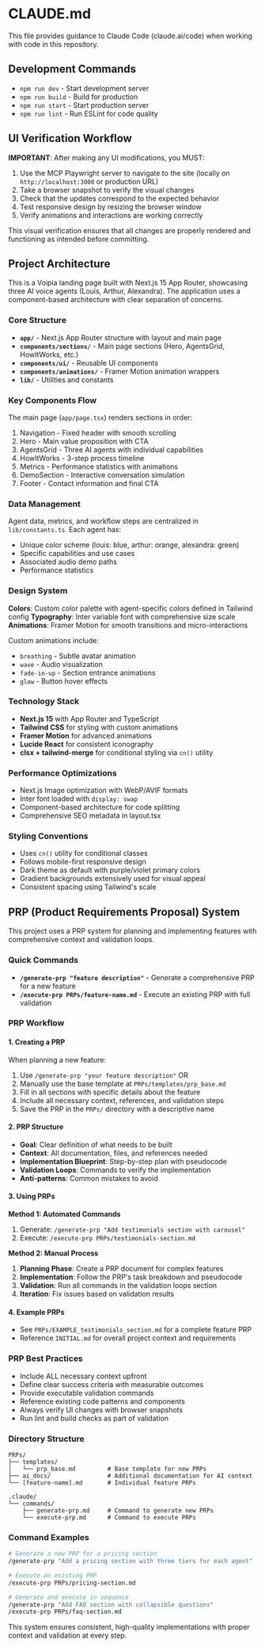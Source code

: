 # CLAUDE.md

This file provides guidance to Claude Code (claude.ai/code) when working with code in this repository.

## Development Commands

- `npm run dev` - Start development server
- `npm run build` - Build for production
- `npm run start` - Start production server  
- `npm run lint` - Run ESLint for code quality

## UI Verification Workflow

**IMPORTANT**: After making any UI modifications, you MUST:
1. Use the MCP Playwright server to navigate to the site (locally on `http://localhost:3000` or production URL)
2. Take a browser snapshot to verify the visual changes
3. Check that the updates correspond to the expected behavior
4. Test responsive design by resizing the browser window
5. Verify animations and interactions are working correctly

This visual verification ensures that all changes are properly rendered and functioning as intended before committing.

## Project Architecture

This is a Voipia landing page built with Next.js 15 App Router, showcasing three AI voice agents (Louis, Arthur, Alexandra). The application uses a component-based architecture with clear separation of concerns.

### Core Structure

- **`app/`** - Next.js App Router structure with layout and main page
- **`components/sections/`** - Main page sections (Hero, AgentsGrid, HowItWorks, etc.)
- **`components/ui/`** - Reusable UI components
- **`components/animations/`** - Framer Motion animation wrappers
- **`lib/`** - Utilities and constants

### Key Components Flow

The main page (`app/page.tsx`) renders sections in order:
1. Navigation - Fixed header with smooth scrolling
2. Hero - Main value proposition with CTA
3. AgentsGrid - Three AI agents with individual capabilities
4. HowItWorks - 3-step process timeline
5. Metrics - Performance statistics with animations
6. DemoSection - Interactive conversation simulation
7. Footer - Contact information and final CTA

### Data Management

Agent data, metrics, and workflow steps are centralized in `lib/constants.ts`. Each agent has:
- Unique color scheme (louis: blue, arthur: orange, alexandra: green)
- Specific capabilities and use cases
- Associated audio demo paths
- Performance statistics

### Design System

**Colors**: Custom color palette with agent-specific colors defined in Tailwind config
**Typography**: Inter variable font with comprehensive size scale
**Animations**: Framer Motion for smooth transitions and micro-interactions

Custom animations include:
- `breathing` - Subtle avatar animation
- `wave` - Audio visualization
- `fade-in-up` - Section entrance animations
- `glow` - Button hover effects

### Technology Stack

- **Next.js 15** with App Router and TypeScript
- **Tailwind CSS** for styling with custom animations
- **Framer Motion** for advanced animations
- **Lucide React** for consistent iconography
- **clsx + tailwind-merge** for conditional styling via `cn()` utility

### Performance Optimizations

- Next.js Image optimization with WebP/AVIF formats
- Inter font loaded with `display: swap`
- Component-based architecture for code splitting
- Comprehensive SEO metadata in layout.tsx

### Styling Conventions

- Uses `cn()` utility for conditional classes
- Follows mobile-first responsive design
- Dark theme as default with purple/violet primary colors
- Gradient backgrounds extensively used for visual appeal
- Consistent spacing using Tailwind's scale

## PRP (Product Requirements Proposal) System

This project uses a PRP system for planning and implementing features with comprehensive context and validation loops.

### Quick Commands

- **`/generate-prp "feature description"`** - Generate a comprehensive PRP for a new feature
- **`/execute-prp PRPs/feature-name.md`** - Execute an existing PRP with full validation

### PRP Workflow

#### 1. Creating a PRP
When planning a new feature:
1. Use `/generate-prp "your feature description"` OR
2. Manually use the base template at `PRPs/templates/prp_base.md`
3. Fill in all sections with specific details about the feature
4. Include all necessary context, references, and validation steps
5. Save the PRP in the `PRPs/` directory with a descriptive name

#### 2. PRP Structure
- **Goal**: Clear definition of what needs to be built
- **Context**: All documentation, files, and references needed
- **Implementation Blueprint**: Step-by-step plan with pseudocode
- **Validation Loops**: Commands to verify the implementation
- **Anti-patterns**: Common mistakes to avoid

#### 3. Using PRPs

**Method 1: Automated Commands**
1. Generate: `/generate-prp "Add testimonials section with carousel"`
2. Execute: `/execute-prp PRPs/testimonials-section.md`

**Method 2: Manual Process**
1. **Planning Phase**: Create a PRP document for complex features
2. **Implementation**: Follow the PRP's task breakdown and pseudocode
3. **Validation**: Run all commands in the validation loops section
4. **Iteration**: Fix issues based on validation results

#### 4. Example PRPs
- See `PRPs/EXAMPLE_testimonials_section.md` for a complete feature PRP
- Reference `INITIAL.md` for overall project context and requirements

### PRP Best Practices
- Include ALL necessary context upfront
- Define clear success criteria with measurable outcomes
- Provide executable validation commands
- Reference existing code patterns and components
- Always verify UI changes with browser snapshots
- Run lint and build checks as part of validation

### Directory Structure
```
PRPs/
├── templates/
│   └── prp_base.md         # Base template for new PRPs
├── ai_docs/                # Additional documentation for AI context
└── [feature-name].md       # Individual feature PRPs

.claude/
└── commands/
    ├── generate-prp.md     # Command to generate new PRPs
    └── execute-prp.md      # Command to execute PRPs
```

### Command Examples

```bash
# Generate a new PRP for a pricing section
/generate-prp "Add a pricing section with three tiers for each agent"

# Execute an existing PRP
/execute-prp PRPs/pricing-section.md

# Generate and execute in sequence
/generate-prp "Add FAQ section with collapsible questions"
/execute-prp PRPs/faq-section.md
```

This system ensures consistent, high-quality implementations with proper context and validation at every step.